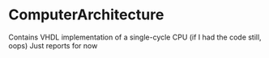 # ComputerArchitecture
Contains VHDL implementation of a single-cycle CPU
(if I had the code still, oops)
Just reports for now
